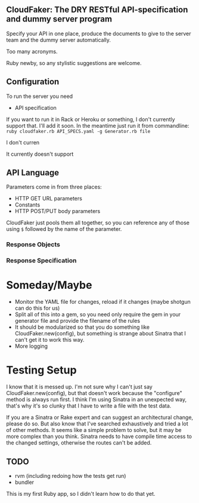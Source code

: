 ## CloudFaker: The DRY RESTful API-specification and dummy server program

Specify your API in one place, produce the documents to give to the server team and the dummy server automatically.

Too many acronyms.

Ruby newby, so any stylistic suggestions are welcome.

## Configuration

To run the server you need
- API specification

If you want to run it in Rack or Heroku or something, I don't currently support that. I'll add it soon. In the meantime just run it from commandline:
`ruby cloudfaker.rb API_SPECS.yaml -g Generator.rb file`

I don't curren

It currently doesn't support

## API Language

Parameters come in from three places:
- HTTP GET URL parameters
- Constants
- HTTP POST/PUT body parameters

CloudFaker just pools them all together, so you can reference any of those using `$` followed by the name of the parameter.




### Response Objects

### Response Specification

# Someday/Maybe
- Monitor the YAML file for changes, reload if it changes (maybe shotgun can do this for us)
- Split all of this into a gem, so you need only require the gem in your generator file  and provide the filename of the rules
- It should be modularized so that you do something like CloudFaker.new(config), but something is strange about Sinatra that I can't get it to work this way.
- More logging

# Testing Setup
I know that it is messed up. I'm not sure why I can't just say CloudFaker.new(config), but that doesn't work because the "configure" method is always run first. I think I'm using Sinatra in an unexpected way, that's why it's so clunky that I have to write a file with the test data.

If you are a Sinatra or Rake expert and can suggest an architectural change, please do so. But also know that I've searched exhaustively and tried a lot of other methods. It seems like a simple problem to solve, but it may be more complex than you think. Sinatra needs to have compile time access to the changed settings, otherwise the routes can't be added.

## TODO
- rvm (including redoing how the tests get run)
- bundler

This is my first Ruby app, so I didn't learn how to do that yet.
